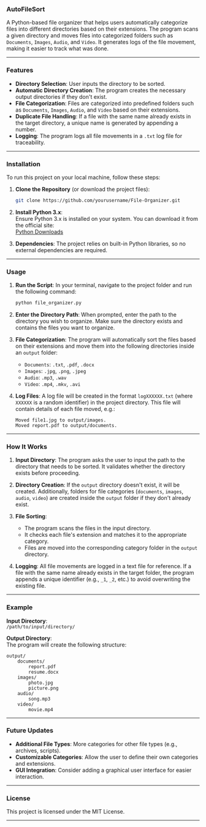 ### **AutoFileSort**

A Python-based file organizer that helps users automatically categorize files into different directories based on their extensions. The program scans a given directory and moves files into categorized folders such as `Documents`, `Images`, `Audio`, and `Video`. It generates logs of the file movement, making it easier to track what was done.

---

### **Features**
- **Directory Selection**: User inputs the directory to be sorted.
- **Automatic Directory Creation**: The program creates the necessary output directories if they don't exist.
- **File Categorization**: Files are categorized into predefined folders such as `Documents`, `Images`, `Audio`, and `Video` based on their extensions.
- **Duplicate File Handling**: If a file with the same name already exists in the target directory, a unique name is generated by appending a number.
- **Logging**: The program logs all file movements in a `.txt` log file for traceability.

---

### **Installation**
To run this project on your local machine, follow these steps:

1. **Clone the Repository** (or download the project files):
   ```bash
   git clone https://github.com/yourusername/File-Organizer.git
   ```

2. **Install Python 3.x**:  
   Ensure Python 3.x is installed on your system. You can download it from the official site:  
   [Python Downloads](https://www.python.org/downloads/)

3. **Dependencies**:
   The project relies on built-in Python libraries, so no external dependencies are required.

---

### **Usage**
1. **Run the Script**:
   In your terminal, navigate to the project folder and run the following command:
   ```bash
   python file_organizer.py
   ```

2. **Enter the Directory Path**:
   When prompted, enter the path to the directory you wish to organize. Make sure the directory exists and contains the files you want to organize.

3. **File Categorization**:
   The program will automatically sort the files based on their extensions and move them into the following directories inside an `output` folder:
   - `Documents`: `.txt`, `.pdf`, `.docx`
   - `Images`: `.jpg`, `.png`, `.jpeg`
   - `Audio`: `.mp3`, `.wav`
   - `Video`: `.mp4`, `.mkv`, `.avi`

4. **Log Files**:
   A log file will be created in the format `logXXXXXX.txt` (where `XXXXXX` is a random identifier) in the project directory. This file will contain details of each file moved, e.g.:
   ```
   Moved file1.jpg to output/images.
   Moved report.pdf to output/documents.
   ```

---

### **How It Works**

1. **Input Directory**: The program asks the user to input the path to the directory that needs to be sorted. It validates whether the directory exists before proceeding.

2. **Directory Creation**: If the `output` directory doesn't exist, it will be created. Additionally, folders for file categories (`documents`, `images`, `audio`, `video`) are created inside the `output` folder if they don't already exist.

3. **File Sorting**:
   - The program scans the files in the input directory.
   - It checks each file's extension and matches it to the appropriate category.
   - Files are moved into the corresponding category folder in the `output` directory.

4. **Logging**: All file movements are logged in a text file for reference. If a file with the same name already exists in the target folder, the program appends a unique identifier (e.g., `_1`, `_2`, etc.) to avoid overwriting the existing file.

---

### **Example**
**Input Directory**:  
`/path/to/input/directory/`

**Output Directory**:  
The program will create the following structure:
```
output/
    documents/
        report.pdf
        resume.docx
    images/
        photo.jpg
        picture.png
    audio/
        song.mp3
    video/
        movie.mp4
```

---

### **Future Updates**
- **Additional File Types**: More categories for other file types (e.g., archives, scripts).
- **Customizable Categories**: Allow the user to define their own categories and extensions.
- **GUI Integration**: Consider adding a graphical user interface for easier interaction.

---

### **License**
This project is licensed under the MIT License.

---
